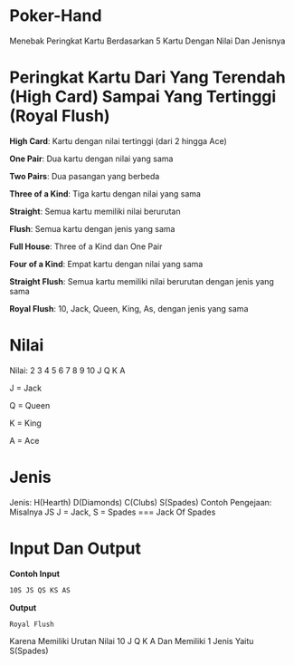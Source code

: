# Poker-Hand
Menebak Peringkat Kartu Berdasarkan 5 Kartu Dengan Nilai Dan Jenisnya

# Peringkat Kartu Dari Yang Terendah (High Card) Sampai Yang Tertinggi (Royal Flush)
**High Card**: Kartu dengan nilai tertinggi (dari 2 hingga Ace)

**One Pair**: Dua kartu dengan nilai yang sama

**Two Pairs**: Dua pasangan yang berbeda

**Three of a Kind**: Tiga kartu dengan nilai yang sama

**Straight**: Semua kartu memiliki nilai berurutan

**Flush**: Semua kartu dengan jenis yang sama

**Full House**: Three of a Kind dan One Pair

**Four of a Kind**: Empat kartu dengan nilai yang sama

**Straight Flush**: Semua kartu memiliki nilai berurutan dengan jenis yang sama

**Royal Flush**: 10, Jack, Queen, King, As, dengan jenis yang sama

# Nilai
Nilai: 2 3 4 5 6 7 8 9 10 J Q K A

J = Jack

Q = Queen

K = King

A = Ace

# Jenis
Jenis: H(Hearth) D(Diamonds) C(Clubs) S(Spades)
Contoh Pengejaan: Misalnya JS
J = Jack, S = Spades === Jack Of Spades

# Input Dan Output
**Contoh Input**
```bash
10S JS QS KS AS
```

**Output**
```bash
Royal Flush
```
Karena Memiliki Urutan Nilai 10 J Q K A Dan Memiliki 1 Jenis Yaitu S(Spades)
